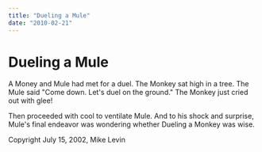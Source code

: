 ```yaml
---
title: "Dueling a Mule"
date: "2010-02-21"
---
```

# Dueling a Mule

A Money and Mule had met for a duel. The Monkey sat high in a tree. The Mule said "Come down. Let's duel on the ground." The Monkey just cried out with glee!

Then proceeded with cool to ventilate Mule. And to his shock and surprise, Mule's final endeavor was wondering whether Dueling a Monkey was wise.

Copyright July 15, 2002, Mike Levin

